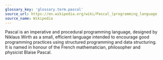 ```yaml
---
glossary_key: 'glossary.term.pascal'
source_url: https://en.wikipedia.org/wiki/Pascal_(programming_language)
source_name: Wikipedia
---
```


Pascal is an imperative and procedural programming language, designed by Niklaus Wirth as a small, efficient language intended to encourage good programming practices using structured programming and data structuring. It is named in honour of the French mathematician, philosopher and physicist Blaise Pascal.
